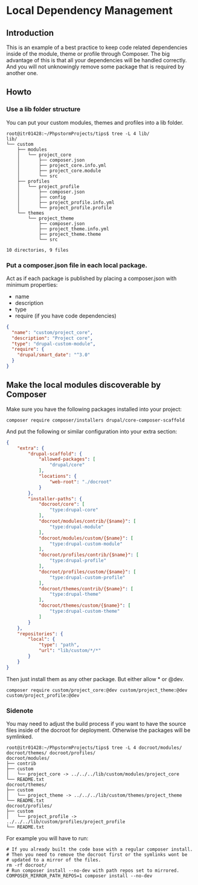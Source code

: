 # Local Dependency Management

## Introduction

This is an example of a best practice to keep code related dependencies inside of the module, theme or profile through
Composer. The big advantage of this is that all your dependencies will be handled correctly. And you will not
unknowingly remove some package that is required by another one.

## Howto

### Use a lib folder structure

You can put your custom modules, themes and profiles into a lib folder.

```shell
root@itr01428:~/PhpstormProjects/tips$ tree -L 4 lib/
lib/
└── custom
    ├── modules
    │   └── project_core
    │       ├── composer.json
    │       ├── project_core.info.yml
    │       ├── project_core.module
    │       └── src
    ├── profiles
    │   └── project_profile
    │       ├── composer.json
    │       ├── config
    │       ├── project_profile.info.yml
    │       └── project_profile.profile
    └── themes
        └── project_theme
            ├── composer.json
            ├── project_theme.info.yml
            ├── project_theme.theme
            └── src

10 directories, 9 files
```

### Put a composer.json file in each local package.

Act as if each package is published by placing a composer.json with minimum properties:

* name
* description
* type
* require (if you have code dependencies)

```json
{
  "name": "custom/project_core",
  "description": "Project core",
  "type": "drupal-custom-module",
  "require": {
    "drupal/smart_date": "^3.0"
  }
}
```

## Make the local modules discoverable by Composer

Make sure you have the following packages installed into your project:

```shell
composer require composer/installers drupal/core-composer-scaffold
```

And put the following or similar configuration into your extra section:

```json
{
    "extra": {
        "drupal-scaffold": {
            "allowed-packages": [
                "drupal/core"
            ],
            "locations": {
                "web-root": "./docroot"
            }
        },
        "installer-paths": {
            "docroot/core": [
                "type:drupal-core"
            ],
            "docroot/modules/contrib/{$name}": [
                "type:drupal-module"
            ],
            "docroot/modules/custom/{$name}": [
                "type:drupal-custom-module"
            ],
            "docroot/profiles/contrib/{$name}": [
                "type:drupal-profile"
            ],
            "docroot/profiles/custom/{$name}": [
                "type:drupal-custom-profile"
            ],
            "docroot/themes/contrib/{$name}": [
                "type:drupal-theme"
            ],
            "docroot/themes/custom/{$name}": [
                "type:drupal-custom-theme"
            ]
        }
    },
    "repositories": {
        "local": {
            "type": "path",
            "url": "lib/custom/*/*"
        }
    }
}
```
Then just install them as any other package. But either allow * or @dev.

```shell
composer require custom/project_core:@dev custom/project_theme:@dev custom/project_profile:@dev
```

### Sidenote

You may need to adjust the build process if you want to have the source files inside of the docroot for deployment.
Otherwise the packages will be symlinked.

```shell
root@itr01428:~/PhpstormProjects/tips$ tree -L 4 docroot/modules/ docroot/themes/ docroot/profiles/
docroot/modules/
├── contrib
├── custom
│   └── project_core -> ../../../lib/custom/modules/project_core
└── README.txt
docroot/themes/
├── custom
│   └── project_theme -> ../../../lib/custom/themes/project_theme
└── README.txt
docroot/profiles/
├── custom
│   └── project_profile -> ../../../lib/custom/profiles/project_profile
└── README.txt

```


For example you will have to run:

```shell
# If you already built the code base with a regular composer install.
# Then you need to remove the docroot first or the symlinks wont be
# updated to a mirror of the files.
rm -rf docroot/
# Run composer install --no-dev with path repos set to mirrored.
COMPOSER_MIRROR_PATH_REPOS=1 composer install --no-dev
```








